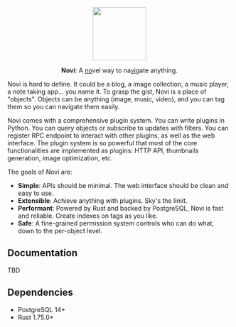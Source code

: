 <p align="center">
  <img width="120" height="120" src="https://github.com/project-novi.png">
</p>
<p align="center"><b>Novi</b>: A <ins>no</ins>vel way to na<ins>vi</ins>gate anything.</p>

Novi is hard to define. It could be a blog, a image collection, a music player, a note taking app… you name it. To grasp the gist, Novi is a place of "objects". Objects can be anything (image, music, video), and you can tag them so you can navigate them easily.

Novi comes with a comprehensive plugin system. You can write plugins in Python. You can query objects or subscribe to updates with filters. You can register RPC endpoint to interact with other plugins, as well as the web interface. The plugin system is so powerful that most of the core functionalities are implemented as plugins: HTTP API, thumbnails generation, image optimization, etc.

The goals of Novi are:

- **Simple**: APIs should be minimal. The web interface should be clean and easy to use.
- **Extensible**: Achieve anything with plugins. Sky's the limit.
- **Performant**: Powered by Rust and backed by PostgreSQL, Novi is fast and reliable. Create indexes on tags as you like.
- **Safe**: A fine-grained permission system controls who can do what, down to the per-object level.

## Documentation

TBD

## Dependencies

- PostgreSQL 14+
- Rust 1.75.0+

